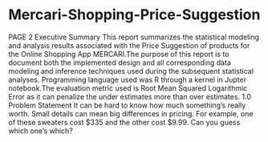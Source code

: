 # Mercari-Shopping-Price-Suggestion
PAGE 2 Executive Summary This report summarizes the statistical modeling and analysis results associated with the Price Suggestion of products for the Online Shopping App MERCARI.The purpose of this report is to document both the implemented design and all corresponding data modeling and inference techniques used during the subsequent statistical analyses. Programming language used was R through a kernel in Jupter notebook.The evaluation metric used is Root Mean Squared Logarithmic Error as it can penalize the under estimates more than over estimates. 1.0 Problem Statement It can be hard to know how much something’s really worth. Small details can mean big differences in pricing. For example, one of these sweaters cost $335 and the other cost $9.99. Can you guess which one’s which?
